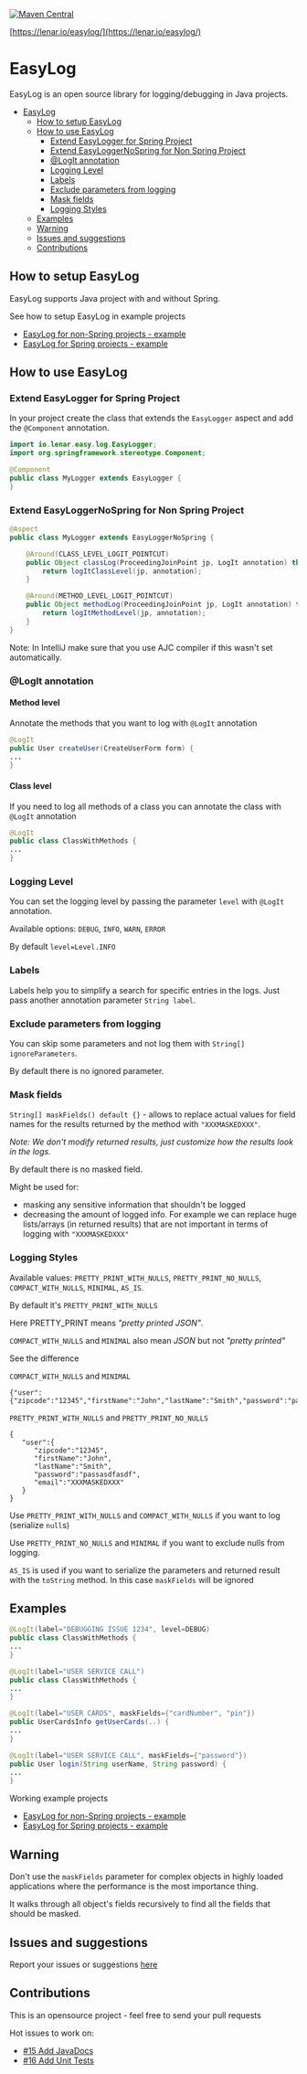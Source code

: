 [![Maven Central](https://img.shields.io/maven-central/v/io.lenar/easy-log.svg)](https://maven-badges.herokuapp.com/maven-central/io.lenar/easy-log)

[https://lenar.io/easylog/](https://lenar.io/easylog/)

# EasyLog 

EasyLog is an open source library for logging/debugging in Java projects.

* [EasyLog](#easylog)
  * [How to setup EasyLog](#how-to-setup-easylog)
  * [How to use EasyLog](#how-to-use-easylog)
      * [Extend EasyLogger for Spring Project](#extend-easylogger-for-spring-project)
      * [Extend EasyLoggerNoSpring for Non Spring Project](#extend-easyloggernospring-for-non-spring-project)
      * [@LogIt annotation](#logit-annotation)
      * [Logging Level](#logging-level)
      * [Labels](#labels)
      * [Exclude parameters from logging](#exclude-parameters-from-logging)
      * [Mask fields](#mask-fields)
      * [Logging Styles](#logging-styles)
  * [Examples](#examples)
  * [Warning](#warning)
  * [Issues and suggestions](#issues-and-suggestions)
  * [Contributions](#contributions)


## How to setup EasyLog

EasyLog supports Java project with and without Spring.

See how to setup EasyLog in example projects
- [EasyLog for non-Spring projects - example](https://github.com/LenarBad/EasyLog-no-Spring-Example)
- [EasyLog for Spring projects - example](https://github.com/LenarBad/EasyLog-Spring-Example)

## How to use EasyLog

### Extend EasyLogger for Spring Project

In your project create the class that extends the <code>EasyLogger</code> aspect and add the <code>@Component</code> annotation.

```java
import io.lenar.easy.log.EasyLogger;
import org.springframework.stereotype.Component;

@Component
public class MyLogger extends EasyLogger {
}
```

### Extend EasyLoggerNoSpring for Non Spring Project

```java
@Aspect
public class MyLogger extends EasyLoggerNoSpring {

    @Around(CLASS_LEVEL_LOGIT_POINTCUT)
    public Object classLog(ProceedingJoinPoint jp, LogIt annotation) throws Throwable {
        return logItClassLevel(jp, annotation);
    }

    @Around(METHOD_LEVEL_LOGIT_POINTCUT)
    public Object methodLog(ProceedingJoinPoint jp, LogIt annotation) throws Throwable {
        return logItMethodLevel(jp, annotation);
    }
}
```

Note: In IntelliJ make sure that you use AJC compiler if this wasn't set automatically.

### @LogIt annotation 

#### Method level

Annotate the methods that you want to log with <code>@LogIt</code> annotation 

```java
@LogIt
public User createUser(CreateUserForm form) {
...
}
```
#### Class level

If you need to log all methods of a class you can annotate the class with <code>@LogIt</code> annotation

 ```java
@LogIt
public class ClassWithMethods {
...
}
```

### Logging Level

You can set the logging level by passing the parameter <code>level</code> with ```@LogIt``` annotation.

Available options:  ```DEBUG```, ```INFO```, ```WARN```, ```ERROR```

By default ```level=Level.INFO```

### Labels

Labels help you to simplify a search for specific entries in the logs.
Just pass another annotation parameter ```String label```. 

### Exclude parameters from logging

You can skip some parameters and not log them with ```String[] ignoreParameters```. 

By default there is no ignored parameter.

### Mask fields

```String[] maskFields() default {}``` - allows to replace actual values for field names for the results returned by the method with ```"XXXMASKEDXXX"```.

_Note: We don't modify returned results, just customize how the results look in the logs._

By default there is no masked field.

Might be used for: 
 - masking any sensitive information that shouldn't be logged
 - decreasing the amount of logged info. For example we can replace huge lists/arrays (in returned results) that are not important in terms of logging with ```"XXXMASKEDXXX"```
 
### Logging Styles

Available values: ```PRETTY_PRINT_WITH_NULLS```, ```PRETTY_PRINT_NO_NULLS```, ```COMPACT_WITH_NULLS```, ```MINIMAL```, ```AS_IS```.

By default it's ```PRETTY_PRINT_WITH_NULLS```

Here PRETTY_PRINT means _"pretty printed JSON"_.

```COMPACT_WITH_NULLS``` and ```MINIMAL``` also mean _JSON_ but not _"pretty printed"_

See the difference

```COMPACT_WITH_NULLS``` and ```MINIMAL```
```
{"user":{"zipcode":"12345","firstName":"John","lastName":"Smith","password":"passasdfasdf","email":"XXXMASKEDXXX"}}
```

 ```PRETTY_PRINT_WITH_NULLS``` and ```PRETTY_PRINT_NO_NULLS```
```
{  
   "user":{  
      "zipcode":"12345",
      "firstName":"John",
      "lastName":"Smith",
      "password":"passasdfasdf",
      "email":"XXXMASKEDXXX"
   }
}
```

Use ```PRETTY_PRINT_WITH_NULLS``` and ```COMPACT_WITH_NULLS``` if you want to log (serialize ```null```s)

Use ```PRETTY_PRINT_NO_NULLS``` and ```MINIMAL``` if you want to exclude nulls from logging.

```AS_IS``` is used if you want to serialize the parameters and returned result with the ```toString``` method. In this case ```maskFields``` will be ignored

## Examples

 ```java
@LogIt(label="DEBUGGING ISSUE 1234", level=DEBUG)
public class ClassWithMethods {
...
}
```

 ```java
@LogIt(label="USER SERVICE CALL")
public class ClassWithMethods {
...
}
```

 ```java
@LogIt(label="USER CARDS", maskFields={"cardNumber", "pin"})
public UserCardsInfo getUserCards(..) {
...
}
```

 ```java
@LogIt(label="USER SERVICE CALL", maskFields={"password"})
public User login(String userName, String password) {
...
}
```

Working example projects
- [EasyLog for non-Spring projects - example](https://github.com/LenarBad/EasyLog-no-Spring-Example)
- [EasyLog for Spring projects - example](https://github.com/LenarBad/EasyLog-Spring-Example)

## Warning

Don't use the ```maskFields``` parameter for complex objects in highly loaded applications where the performance is the most importance thing.

It walks through all object's fields recursively to find all the fields that should be masked.

## Issues and suggestions

Report your issues or suggestions [here](https://github.com/LenarBad/EasyLog/issues)

## Contributions

This is an opensource project - feel free to send your pull requests

Hot issues to work on:

 - [#15 Add JavaDocs](https://github.com/LenarBad/EasyLog/issues/15)
 - [#16 Add Unit Tests](https://github.com/LenarBad/EasyLog/issues/16)

